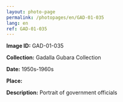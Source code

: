 ```yaml
---
layout: photo-page
permalink: /photopages/en/GAD-01-035
lang: en
ref: GAD-01-035
---
```


**Image ID:** GAD-01-035

**Collection:** Gadalla Gubara Collection

**Date:** 1950s-1960s

**Place:**

**Description:** Portrait of government officials
